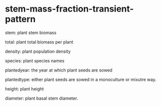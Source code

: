# stem-mass-fraction-transient-pattern
stem: plant stem biomass

total: plant total biomass per plant

density: plant population density

species: plant species names

plantedyear: the year at which plant seeds are sowed

plantedtype: either plant seeds are sowed in a monoculture or mixutre way.

height: plant height

diameter: plant basal stem diameter.

